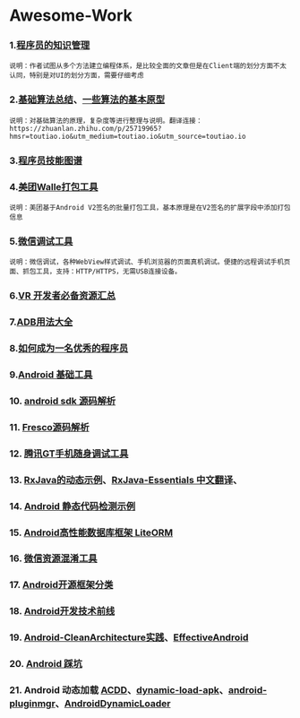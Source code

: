 # Awesome-Work
  
  
### 1.[程序员的知识管理](https://github.com/wxyyxc1992/Coder-Knowledge-Management)<p/>
    说明：作者试图从多个方法建立编程体系，是比较全面的文章但是在Client端的划分方面不太认同，特别是对UI的划分方面，需要仔细考虑
    
### 2.[基础算法总结](https://github.com/kdn251/interviews)、[一些算法的基本原型](https://github.com/nibnait/algorithms)<p/>
    说明：对基础算法的原理，复杂度等进行整理与说明。翻译连接：https://zhuanlan.zhihu.com/p/25719965?hmsr=toutiao.io&utm_medium=toutiao.io&utm_source=toutiao.io
      

### 3.[程序员技能图谱](https://github.com/TeamStuQ/skill-map)<p/>
    
### 4.[美团Walle打包工具](https://github.com/Meituan-Dianping/walle)<p/>
    说明：美团基于Android V2签名的批量打包工具，基本原理是在V2签名的扩展字段中添加打包信息
    
### 5.[微信调试工具](https://github.com/wuchangming/spy-debugger)<p/>
    说明：微信调试，各种WebView样式调试、手机浏览器的页面真机调试。便捷的远程调试手机页面、抓包工具，支持：HTTP/HTTPS，无需USB连接设备。
    
### 6.[VR 开发者必备资源汇总](https://github.com/GeekLiB/Lee-VR-Source)

### 7.[ADB用法大全](https://github.com/mzlogin/awesome-adb)

### 8.[如何成为一名优秀的程序员](https://github.com/ahangchen/How-to-Be-A-Programmer-CN)
     
### 9.[Android 基础工具](https://github.com/Blankj/AndroidUtilCode)

### 10. [android sdk 源码解析](https://github.com/LittleFriendsGroup/AndroidSdkSourceAnalysis)

### 11. [Fresco源码解析](https://github.com/desmond1121/Fresco-Source-Analysis)

### 12. [腾讯GT手机随身调试工具](https://github.com/Tencent/GT)

### 13. [RxJava的动态示例](https://github.com/staltz/rxmarbles)、[RxJava-Essentials 中文翻译](https://github.com/yuxingxin/RxJava-Essentials-CN)、

### 14. [Android 静态代码检测示例](https://github.com/vincentbrison/vb-android-app-quality)

### 15. [Android高性能数据库框架 LiteORM](https://github.com/litesuits/android-lite-orm)

### 16. [微信资源混淆工具](https://github.com/shwenzhang/AndResGuard)

### 17. [Android开源框架分类](https://github.com/wasabeef/awesome-android-libraries)

### 18. [Android开发技术前线](https://github.com/hehonghui/android-tech-frontier)

### 19. [Android-CleanArchitecture实践](https://github.com/android10/Android-CleanArchitecture)、[EffectiveAndroid](https://github.com/rallat/EffectiveAndroid)

### 20. [Android 踩坑](https://github.com/tangqi92/Android-Tips)

### 21. Android 动态加载 [ACDD](https://github.com/woyaowenzi/ACDD)、[dynamic-load-apk](https://github.com/singwhatiwanna/dynamic-load-apk)、[android-pluginmgr](https://github.com/houkx/android-pluginmgr)、[AndroidDynamicLoader](https://github.com/mmin18/AndroidDynamicLoader)
